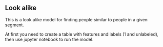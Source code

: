 ## Look alike

This is a look alike model for finding people similar to people in a given segment.

At first you need to create a table with features and labels (1 and unlabeled), then use jupyter notebook to run the model.